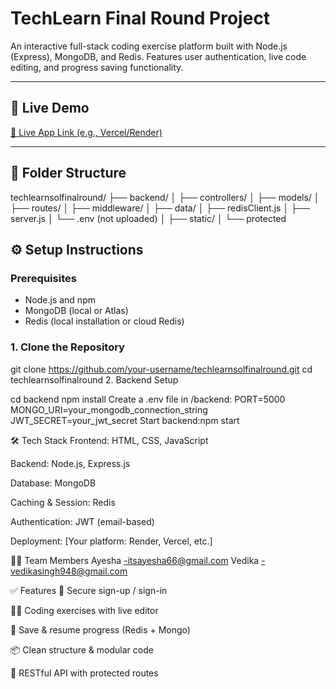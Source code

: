 # TechLearn Final Round Project

An interactive full-stack coding exercise platform built with Node.js (Express), MongoDB, and Redis. Features user authentication, live code editing, and progress saving functionality.

---

## 🚀 Live Demo

[🔗 Live App Link (e.g., Vercel/Render)](https://your-live-deployment-link.com)

---

## 📁 Folder Structure

techlearnsolfinalround/
├── backend/
│ ├── controllers/
│ ├── models/
│ ├── routes/
│ ├── middleware/
│ ├── data/
│ ├── redisClient.js
│ ├── server.js
│ └── .env (not uploaded)
│ ├── static/
│ └── protected


## ⚙️ Setup Instructions

### Prerequisites
- Node.js and npm
- MongoDB (local or Atlas)
- Redis (local installation or cloud Redis)

### 1. Clone the Repository


git clone https://github.com/your-username/techlearnsolfinalround.git
cd techlearnsolfinalround
2. Backend Setup

cd backend
npm install
Create a .env file in /backend:
PORT=5000
MONGO_URI=your_mongodb_connection_string
JWT_SECRET=your_jwt_secret
Start backend:npm start

🛠 Tech Stack
Frontend: HTML, CSS, JavaScript

Backend: Node.js, Express.js

Database: MongoDB

Caching & Session: Redis

Authentication: JWT (email-based)

Deployment: [Your platform: Render, Vercel, etc.]

👨‍💻 Team Members
Ayesha -itsayesha66@gmail.com
Vedika -vedikasingh948@gmail.com

✅ Features
🔐 Secure sign-up / sign-in

🧑‍💻 Coding exercises with live editor

💾 Save & resume progress (Redis + Mongo)

📦 Clean structure & modular code

📡 RESTful API with protected routes
